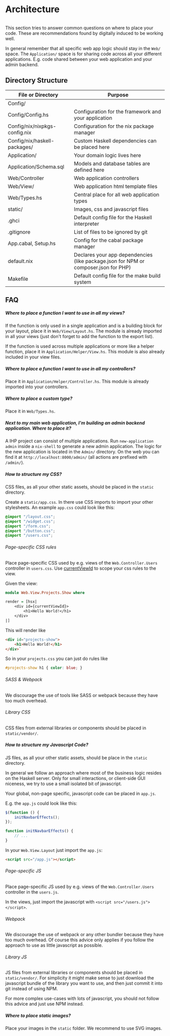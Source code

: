 # Architecture


```toc
```


This section tries to answer common questions on where to place your code. These are recommendations found by digitally induced to be working well.

In general remember that all specific web app logic should stay in the `Web/` space. The `Application/` space is for sharing code across all your different applications. E.g. code shared between your web application and your admin backend.


## Directory Structure


| File or Directory             | Purpose                                                                     |
|-------------------------------|-----------------------------------------------------------------------------|
| Config/                       |                                                                             |
| Config/Config.hs              | Configuration for the framework and your application                        |
| Config/nix/nixpkgs-config.nix | Configuration for the nix package manager                                   |
| Config/nix/haskell-packages/  | Custom Haskell dependencies can be placed here                              |
| Application/                          | Your domain logic lives here                                           |
| Application/Schema.sql           | Models and database tables are defined here                                 |
| Web/Controller       | Web application controllers                                                             |
| Web/View/            | Web application html template files                                                         |
| Web/Types.hs            | Central place for all web application types                                                         |
| static/                       | Images, css and javascript files                                            |
| .ghci                         | Default config file for the Haskell interpreter                             |
| .gitignore                    | List of files to be ignored by git                                          |
| App.cabal, Setup.hs           | Config for the cabal package manager  |
| default.nix                   | Declares your app dependencies (like package.json for NPM or composer.json for PHP)         |
| Makefile                      | Default config file for the make build system                               |


## FAQ


##### Where to place a function I want to use in all my views?

If the function is only used in a single application and is a building block for your layout, place it in `Web/View/Layout.hs`. The module is already imported in all your views (just don't forget to add the function to the export list).

If the function is used across multiple applications or more like a helper function, place it in `Application/Helper/View.hs`. This module is also already included in your view files.

##### Where to place a function I want to use in all my controllers?

Place it in `Application/Helper/Controller.hs`. This module is already imported into your controllers.

##### Where to place a custom type?

Place it in `Web/Types.hs`.

##### Next to my main web application, I'm building an admin backend application. Where to place it?

A IHP project can consist of multiple applications. Run `new-application admin` inside a `nix-shell` to generate a new admin application. The logic for the new application is located in the `Admin/` directory. On the web you can find it at `http://localhost:8000/admin/` (all actions are prefixed with `/admin/`).

##### How to structure my CSS?

CSS files, as all your other static assets, should be placed in the `static` directory.

Create a `static/app.css`. In there use CSS imports to import your other stylesheets. An example `app.css` could look like this:

```css
@import "/layout.css";
@import "/widget.css";
@import "/form.css";
@import "/button.css";
@import "/users.css";
```

###### Page-specific CSS rules

Place page-specific CSS used by e.g. views of the `Web.Controller.Users` controller in `users.css`. Use [currentViewId](https://ihp.digitallyinduced.com/api-docs/IHP-ViewSupport.html#v:currentViewId) to scope your css rules to the view.

Given the view:

```haskell
module Web.View.Projects.Show where

render = [hsx|
    <div id={currentViewId}>
        <h1>Hello World!</h1>
    </div>
|]
```

This will render like

```html
<div id="projects-show">
    <h1>Hello World!</h1>
</div>`
```

So in your `projects.css` you can just do rules like 

```css
#projects-show h1 { color: blue; }
```

###### SASS & Webpack

We discourage the use of tools like SASS or webpack because they have too much overhead.

###### Library CSS

CSS files from external libraries or components should be placed in `static/vendor/`.

##### How to structure my Javascript Code?

JS files, as all your other static assets, should be place in the `static` directory.

In general we follow an approach where most of the business logic resides on the Haskell server. Only for small interactions, or client-side GUI niceness, we try to use a small isolated bit of javascript.

Your global, non-page specific, javascript code can be placed in `app.js`.

E.g. the `app.js` could look like this:

```javascript
$(function () {
    initNavbarEffects();
});

function initNavbarEffects() {
    // ...
}
```

In your `Web.View.Layout` just import the `app.js`:

```html
<script src="/app.js"></script>
```

###### Page-specific JS

Place page-specific JS used by e.g. views of the `Web.Controller.Users` controller in the `users.js`.

In the views, just import the javascript with `<script src="/users.js"></script>`.

###### Webpack

We discourage the use of webpack or any other bundler because they have too much overhead. Of course this advice only applies if you follow the approach to use as little javascript as possible.

###### Library JS

JS files from external libraries or components should be placed in `static/vendor/`. For simplicity it might make sense to just download the javascript bundle of the library you want to use, and then just commit it into git instead of using NPM.

For more complex use-cases with lots of javascript, you should not follow this advice and just use NPM instead.

##### Where to place static images?

Place your images in the `static` folder. We recommend to use SVG images.
